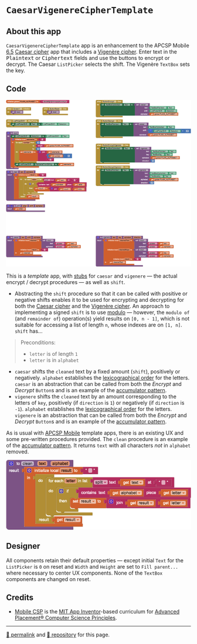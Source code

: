 # `CaesarVigenereCipherTemplate`

## About this app

`CaesarVigenereCipherTemplate` app is an enhancement to the APCSP Mobile [6.5](https://course.mobilecsp.org/mobilecsp/unit?unit=25&lesson=173) [Caesar cipher](https://en.wikipedia.org/wiki/Caesar_cipher) app that includes a [Vigenère cipher](https://en.wikipedia.org/wiki/Vigenère_cipher). Enter text in the <tt>Plaintext</tt> or <tt>Ciphertext</tt> fields and use the buttons to encrypt or decrypt. The Caesar `ListPicker` selects the shift. The Vigenère `TextBox` sets the key.

## Code

[![CaesarVigenereCipherTemplate blocks](./CaesarVigenereCipherTemplate.png)](https://github.com/psb-david-petty/mit-app-inventor/blob/master/CaesarVigenereCipherTemplate/CaesarVigenereCipherTemplate.png)

This is a *template* app, with [stubs](http://catb.org/jargon/html/S/stubroutine.html) for `caesar` and `vigenere` &mdash; the actual encrypt / decrypt procedures &mdash; as well as `shift`.

- Abstracting the `shift` procedure so that it can be called with positive or negative shifts enables it to be used for encrypting and decrypting for both the [Caesar cipher](https://en.wikipedia.org/wiki/Caesar_cipher) and the [Vigenère cipher](https://en.wikipedia.org/wiki/Vigenère_cipher). An approach to implementing a signed `shift` is to use [modulo](https://en.wikipedia.org/wiki/Modulo_operation) &mdash; however, the `modulo of` (and `remainder of`) operation(s) yield results on `[0, n - 1]`, which is not suitable for accessing a list of length `n`, whose indexes are on `[1, n]`. `shift` has...
> Preconditions:
>- `letter` is of length `1`
>- `letter` is in `alphabet`
- `caesar` shifts the `cleaned` text by a fixed amount (`shift`), positively or negatively. `alphabet` establishes the [lexicographical order](https://en.wikipedia.org/wiki/Lexicographical_order) for the letters. `caesar` is an abstraction that can be called from both the *Encrypt* and *Decrypt* `Button`s and is an example of the [accumulator pattern](https://runestone.academy/runestone/books/published/thinkcspy/Functions/TheAccumulatorPattern.html).
- `vigenere` shifts the `cleaned` text by an amount corresponding to the letters of `key`, positively (if `direction` is `1`) or negatively (if `direction` is `-1`). `alphabet` establishes the [lexicographical order](https://en.wikipedia.org/wiki/Lexicographical_order) for the letters. `vigenere` is an abstraction that can be called from both the *Encrypt* and *Decrypt* `Button`s and is an example of the [accumulator pattern](https://runestone.academy/runestone/books/published/thinkcspy/Functions/TheAccumulatorPattern.html).

As is usual with [APCSP Mobile](https://course.mobilecsp.org/) template apps, there is an existing UX and some pre-written procedures provided. The `clean` procedure is an example of the [accumulator pattern](https://runestone.academy/runestone/books/published/thinkcspy/Functions/TheAccumulatorPattern.html). It returns `text` with all characters *not* in `alphabet` removed.

[![clean procedure blocks](./clean.png)](https://github.com/psb-david-petty/mit-app-inventor/blob/master/CaesarVigenereCipherTemplate/clean.png)

## Designer

All components retain their default properties &mdash; except initial `Text` for the `ListPicker` is `0` on reset and `Width` and `Height` are set to `Fill parent...` where necessary to center UX components. None of the `TextBox` components are changed on reset.

## Credits

- [Mobile CSP](https://course.mobilecsp.org/) is the [MIT App Inventor](https://appinventor.mit.edu/)-based curriculum for [Advanced Placement&reg; Computer Science Principles](https://apcentral.collegeboard.org/courses/ap-computer-science-principles).

<hr>

[&#128279; permalink](https://psb-david-petty.github.io/mit-app-inventor/CaesarVigenereCipherTemplate/) and [&#128297; repository](https://github.com/psb-david-petty/mit-app-inventor/tree/master/CaesarVigenereCipherTemplate) for this page.
